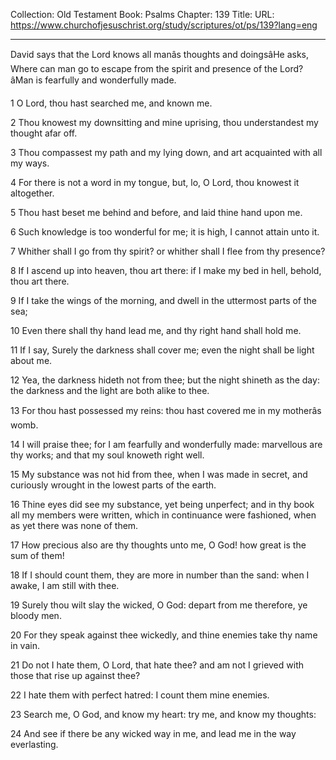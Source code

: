 Collection: Old Testament
Book: Psalms
Chapter: 139
Title: 
URL: https://www.churchofjesuschrist.org/study/scriptures/ot/ps/139?lang=eng

---

David says that the Lord knows all manâs thoughts and doingsâHe asks, Where can man go to escape from the spirit and presence of the Lord?âMan is fearfully and wonderfully made.

1 O Lord, thou hast searched me, and known me.

2 Thou knowest my downsitting and mine uprising, thou understandest my thought afar off.

3 Thou compassest my path and my lying down, and art acquainted with all my ways.

4 For there is not a word in my tongue, but, lo, O Lord, thou knowest it altogether.

5 Thou hast beset me behind and before, and laid thine hand upon me.

6 Such knowledge is too wonderful for me; it is high, I cannot attain unto it.

7 Whither shall I go from thy spirit? or whither shall I flee from thy presence?

8 If I ascend up into heaven, thou art there: if I make my bed in hell, behold, thou art there.

9 If I take the wings of the morning, and dwell in the uttermost parts of the sea;

10 Even there shall thy hand lead me, and thy right hand shall hold me.

11 If I say, Surely the darkness shall cover me; even the night shall be light about me.

12 Yea, the darkness hideth not from thee; but the night shineth as the day: the darkness and the light are both alike to thee.

13 For thou hast possessed my reins: thou hast covered me in my motherâs womb.

14 I will praise thee; for I am fearfully and wonderfully made: marvellous are thy works; and that my soul knoweth right well.

15 My substance was not hid from thee, when I was made in secret, and curiously wrought in the lowest parts of the earth.

16 Thine eyes did see my substance, yet being unperfect; and in thy book all my members were written, which in continuance were fashioned, when as yet there was none of them.

17 How precious also are thy thoughts unto me, O God! how great is the sum of them!

18 If I should count them, they are more in number than the sand: when I awake, I am still with thee.

19 Surely thou wilt slay the wicked, O God: depart from me therefore, ye bloody men.

20 For they speak against thee wickedly, and thine enemies take thy name in vain.

21 Do not I hate them, O Lord, that hate thee? and am not I grieved with those that rise up against thee?

22 I hate them with perfect hatred: I count them mine enemies.

23 Search me, O God, and know my heart: try me, and know my thoughts:

24 And see if there be any wicked way in me, and lead me in the way everlasting.
